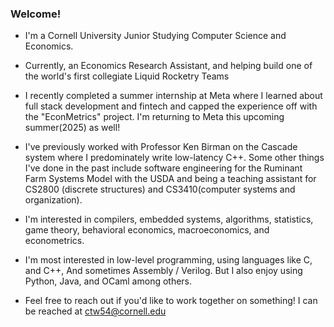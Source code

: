 ### Welcome!

<!--
**carsonwolber/carsonwolber** is a ✨ _special_ ✨ repository because its `README.md` (this file) appears on your GitHub profile.

Here are some ideas to get you started:

- 🔭 I’m currently working on ...
- 🌱 I’m currently learning ...
- 👯 I’m looking to collaborate on ...
- 🤔 I’m looking for help with ...
- 💬 Ask me about ...
- 📫 How to reach me: ...
- 😄 Pronouns: ...
- ⚡ Fun fact: ...
-->
- I'm a Cornell University Junior Studying Computer Science and Economics.

- Currently, an Economics Research Assistant, and helping build one of the world's first collegiate Liquid Rocketry Teams
- I recently completed a summer internship at Meta where I learned about full stack development and fintech and capped the experience off with the "EconMetrics" project. I'm returning to Meta this upcoming summer(2025) as well!
- I've previously worked with Professor Ken Birman on the Cascade system where I predominately write low-latency C++. Some other things I've done in the past include software engineering for the Ruminant Farm Systems Model with the USDA and being a teaching assistant for CS2800 (discrete structures) and CS3410(computer systems and organization).
- I'm interested in compilers, embedded systems, algorithms, statistics, game theory, behavioral economics, macroeconomics, and econometrics.
- I'm most interested in low-level programming, using languages like C, and C++, And sometimes Assembly / Verilog. But I also enjoy using Python, Java, and OCaml among others.
- Feel free to reach out if you'd like to work together on something! I can be reached at ctw54@cornell.edu
